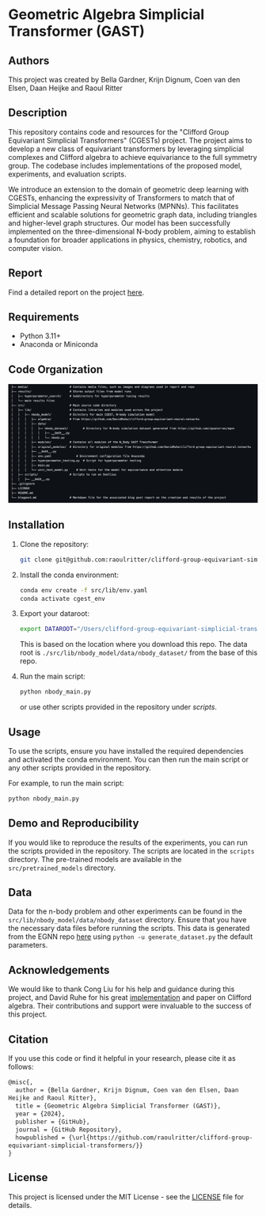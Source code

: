 # Geometric Algebra Simplicial Transformer (GAST)

## Authors
This project was created by Bella Gardner, Krijn Dignum, Coen van den Elsen, Daan Heijke and Raoul Ritter

## Description
This repository contains code and resources for the "Clifford Group Equivariant Simplicial Transformers" (CGESTs) project. The project aims to develop a new class of equivariant transformers by leveraging simplicial complexes and Clifford algebra to achieve equivariance to the full symmetry group. The codebase includes implementations of the proposed model, experiments, and evaluation scripts.

We introduce an extension to the domain of geometric deep learning with CGESTs, enhancing the expressivity of Transformers to match that of Simplicial Message Passing Neural Networks (MPNNs). This facilitates efficient and scalable solutions for geometric graph data, including triangles and higher-level graph structures. Our model has been successfully implemented on the three-dimensional N-body problem, aiming to establish a foundation for broader applications in physics, chemistry, robotics, and computer vision. 

[//]: # (## Performance)

## Report
Find a detailed report on the project [here](/blogpost.md).

## Requirements
- Python 3.11+
- Anaconda or Miniconda
   
## Code Organization
![Project Structure](media/fin_structure.png)

## Installation
1. Clone the repository:
   ```bash
   git clone git@github.com:raoulritter/clifford-group-equivariant-simplicial-transformers.git 
   ```
2. Install the conda environment:
   ```bash
   conda env create -f src/lib/env.yaml
   conda activate cgest_env
   ```

3. Export your dataroot:
   ```bash
   export DATAROOT="/Users/clifford-group-equivariant-simplicial-transformers/src/lib/nbody_model/data/nbody_dataset/"
   ```
   This is based on the location where you download this repo. The data root is
   `./src/lib/nbody_model/data/nbody_dataset/` from the base of this repo. 

3. Run the main script:
   ```bash
   python nbody_main.py
   ```
   or use other scripts provided in the repository under *scripts*.


## Usage
To use the scripts, ensure you have installed the required dependencies and activated the conda environment. You can then run the main script or any other scripts provided in the repository.

For example, to run the main script:
```bash
python nbody_main.py
```
## Demo and Reproducibility
If you would like to reproduce the results of the experiments, you can run the scripts provided in the repository. The scripts are located in the `scripts` directory.
The pre-trained models are available in the `src/pretrained_models` directory.

## Data
Data for the n-body problem and other experiments can be found in the `src/lib/nbody_model/data/nbody_dataset` directory. 
Ensure that you have the necessary data files before running the scripts.
This data is generated from the EGNN repo [here](https://github.com/vgsatorras/egnn) using `python -u generate_dataset.py` the default parameters.

[//]: # (## References)

[//]: # (% TODO Fill in)
## Acknowledgements
We would like to thank Cong Liu for his help and guidance during this project, and David Ruhe for his great [implementation](https://github.com/DavidRuhe/clifford-group-equivariant-neural-networks) and paper on Clifford algebra. Their contributions and support were invaluable to the success of this project.

## Citation
If you use this code or find it helpful in your research, please cite it as follows:
```
@misc{,
  author = {Bella Gardner, Krijn Dignum, Coen van den Elsen, Daan Heijke and Raoul Ritter},
  title = {Geometric Algebra Simplicial Transformer (GAST)},
  year = {2024},
  publisher = {GitHub},
  journal = {GitHub Repository},
  howpublished = {\url{https://github.com/raoulritter/clifford-group-equivariant-simplicial-transformers/}}
}
```

## License
This project is licensed under the MIT License - see the [LICENSE](LICENSE) file for details.


